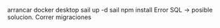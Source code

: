 arrancar docker desktop
sail up -d
sail npm install
Error SQL -> posible solucion. Correr migraciones